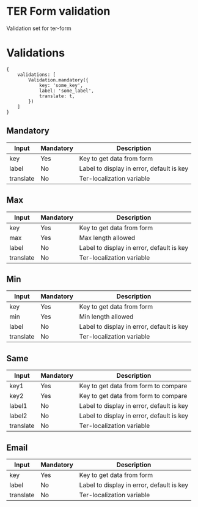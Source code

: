 # TER Form validation

Validation set for ter-form

# Validations

```
{
    validations: [
        Validation.mandatory({
            key: 'some_key',
            label: 'some_label',
            translate: t,
        })
    ]
}
```

## Mandatory

| Input     | Mandatory | Description                               |
|-----------|-----------|-------------------------------------------|
| key       | Yes       | Key to get data from form                 |
| label     | No        | Label to display in error, default is key |
| translate | No        | Ter-localization variable                 |

## Max

| Input     | Mandatory | Description                               |
|-----------|-----------|-------------------------------------------|
| key       | Yes       | Key to get data from form                 |
| max       | Yes       | Max length allowed                        |
| label     | No        | Label to display in error, default is key |
| translate | No        | Ter-localization variable                 |

## Min

| Input     | Mandatory | Description                               |
|-----------|-----------|-------------------------------------------|
| key       | Yes       | Key to get data from form                 |
| min       | Yes       | Min length allowed                        |
| label     | No        | Label to display in error, default is key |
| translate | No        | Ter-localization variable                 |

## Same

| Input     | Mandatory | Description                               |
|-----------|-----------|-------------------------------------------|
| key1      | Yes       | Key to get data from form to compare      |
| key2      | Yes       | Key to get data from form to compare      |
| label1    | No        | Label to display in error, default is key |
| label2    | No        | Label to display in error, default is key |
| translate | No        | Ter-localization variable                 |

## Email

| Input     | Mandatory | Description                               |
|-----------|-----------|-------------------------------------------|
| key       | Yes       | Key to get data from form                 |
| label     | No        | Label to display in error, default is key |
| translate | No        | Ter-localization variable                 |